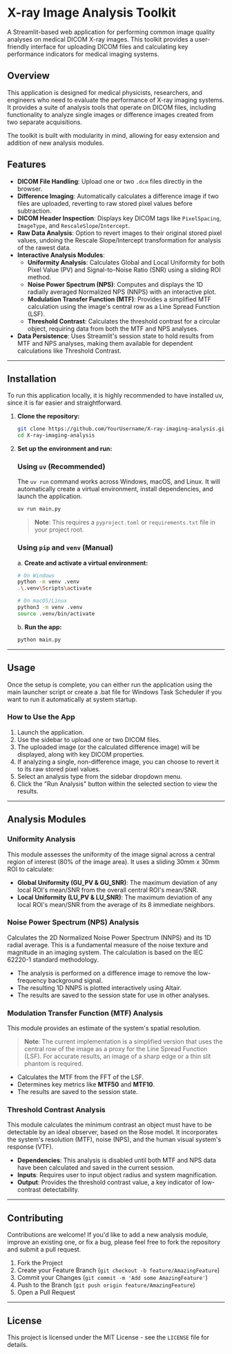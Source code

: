 # X-ray Image Analysis Toolkit

A Streamlit-based web application for performing common image quality analyses on medical DICOM X-ray images. This toolkit provides a user-friendly interface for uploading DICOM files and calculating key performance indicators for medical imaging systems.

## Overview

This application is designed for medical physicists, researchers, and engineers who need to evaluate the performance of X-ray imaging systems. It provides a suite of analysis tools that operate on DICOM files, including functionality to analyze single images or difference images created from two separate acquisitions.

The toolkit is built with modularity in mind, allowing for easy extension and addition of new analysis modules.

## Features

*   **DICOM File Handling**: Upload one or two `.dcm` files directly in the browser.
*   **Difference Imaging**: Automatically calculates a difference image if two files are uploaded, reverting to raw stored pixel values before subtraction.
*   **DICOM Header Inspection**: Displays key DICOM tags like `PixelSpacing`, `ImageType`, and `RescaleSlope`/`Intercept`.
*   **Raw Data Analysis**: Option to revert images to their original stored pixel values, undoing the Rescale Slope/Intercept transformation for analysis of the rawest data.
*   **Interactive Analysis Modules**:
    *   **Uniformity Analysis**: Calculates Global and Local Uniformity for both Pixel Value (PV) and Signal-to-Noise Ratio (SNR) using a sliding ROI method.
    *   **Noise Power Spectrum (NPS)**: Computes and displays the 1D radially averaged Normalized NPS (NNPS) with an interactive plot.
    *   **Modulation Transfer Function (MTF)**: Provides a simplified MTF calculation using the image's central row as a Line Spread Function (LSF).
    *   **Threshold Contrast**: Calculates the threshold contrast for a circular object, requiring data from both the MTF and NPS analyses.
*   **Data Persistence**: Uses Streamlit's session state to hold results from MTF and NPS analyses, making them available for dependent calculations like Threshold Contrast.

---

## Installation

To run this application locally, it is highly recommended to have installed uv, since it is far easier and straightforward.

1.  **Clone the repository:**
    ```bash
    git clone https://github.com/YourUsername/X-ray-imaging-analysis.git
    cd X-ray-imaging-analysis
    ```

2.  **Set up the environment and run:**

    ### Using `uv` (Recommended)
    The `uv run` command works across Windows, macOS, and Linux. It will automatically create a virtual environment, install dependencies, and launch the application.
    ```bash
    uv run main.py
    ```
    > **Note**: This requires a `pyproject.toml` or `requirements.txt` file in your project root.

    ### Using `pip` and `venv` (Manual)

    a. **Create and activate a virtual environment:**
    ```bash
    # On Windows
    python -m venv .venv
    .\.venv\Scripts\activate

    # On macOS/Linux
    python3 -m venv .venv
    source .venv/bin/activate
    ```

    b. **Run the app:**
    ```bash
    python main.py
    ```

---

## Usage

Once the setup is complete, you can either run the application using the main launcher script or create a .bat file for Windows Task Scheduler if you want to run it automatically at system startup.

### How to Use the App

1.  Launch the application.
2.  Use the sidebar to upload one or two DICOM files.
3.  The uploaded image (or the calculated difference image) will be displayed, along with key DICOM properties.
4.  If analyzing a single, non-difference image, you can choose to revert it to its raw stored pixel values.
5.  Select an analysis type from the sidebar dropdown menu.
6.  Click the "Run Analysis" button within the selected section to view the results.

---

## Analysis Modules

### Uniformity Analysis

This module assesses the uniformity of the image signal across a central region of interest (80% of the image area). It uses a sliding 30mm x 30mm ROI to calculate:
*   **Global Uniformity (GU_PV & GU_SNR)**: The maximum deviation of any local ROI's mean/SNR from the overall central ROI's mean/SNR.
*   **Local Uniformity (LU_PV & LU_SNR)**: The maximum deviation of any local ROI's mean/SNR from the average of its 8 immediate neighbors.

### Noise Power Spectrum (NPS) Analysis

Calculates the 2D Normalized Noise Power Spectrum (NNPS) and its 1D radial average. This is a fundamental measure of the noise texture and magnitude in an imaging system. The calculation is based on the IEC 62220-1 standard methodology.

*   The analysis is performed on a difference image to remove the low-frequency background signal.
*   The resulting 1D NNPS is plotted interactively using Altair.
*   The results are saved to the session state for use in other analyses.

### Modulation Transfer Function (MTF) Analysis

This module provides an estimate of the system's spatial resolution.

> **Note**: The current implementation is a simplified version that uses the central row of the image as a proxy for the Line Spread Function (LSF). For accurate results, an image of a sharp edge or a thin slit phantom is required.

*   Calculates the MTF from the FFT of the LSF.
*   Determines key metrics like **MTF50** and **MTF10**.
*   The results are saved to the session state.

### Threshold Contrast Analysis

This module calculates the minimum contrast an object must have to be detectable by an ideal observer, based on the Rose model. It incorporates the system's resolution (MTF), noise (NPS), and the human visual system's response (VTF).

*   **Dependencies**: This analysis is disabled until both MTF and NPS data have been calculated and saved in the current session.
*   **Inputs**: Requires user to input object radius and system magnification.
*   **Output**: Provides the threshold contrast value, a key indicator of low-contrast detectability.

---

## Contributing

Contributions are welcome! If you'd like to add a new analysis module, improve an existing one, or fix a bug, please feel free to fork the repository and submit a pull request.

1.  Fork the Project
2.  Create your Feature Branch (`git checkout -b feature/AmazingFeature`)
3.  Commit your Changes (`git commit -m 'Add some AmazingFeature'`)
4.  Push to the Branch (`git push origin feature/AmazingFeature`)
5.  Open a Pull Request

---

## License

This project is licensed under the MIT License - see the `LICENSE` file for details.
